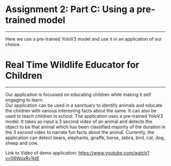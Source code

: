 # Assignment 2: Part C: Using a pre-trained model
----------------------------------------------------
Here we use a pre-trained YoloV3 model and use it in an application of our choice.<nr/>

# Real Time Wildlife Educator for Children #
----------------------------------------------
Our application is focussed on educating children while making it self engaging to learn.<br/>
Our application can be used in a sanctuary to identify animals and educate the children with various interesting facts about the same. It can also be used to teach children in school. The application uses a pre-trained YoloV3 model. It takes as input a 3 second video of an animal and detects the object to be that animal which has been classified majority of the duration in the 3 second video to narrate fun facts about the animal. Currently, the application can detect bears, elephants, giraffe, horse, zebra, bird, cat, dog, sheep and cow. 

Link to Video of demo application: https://www.youtube.com/watch?v=06WpxRy1ktE
